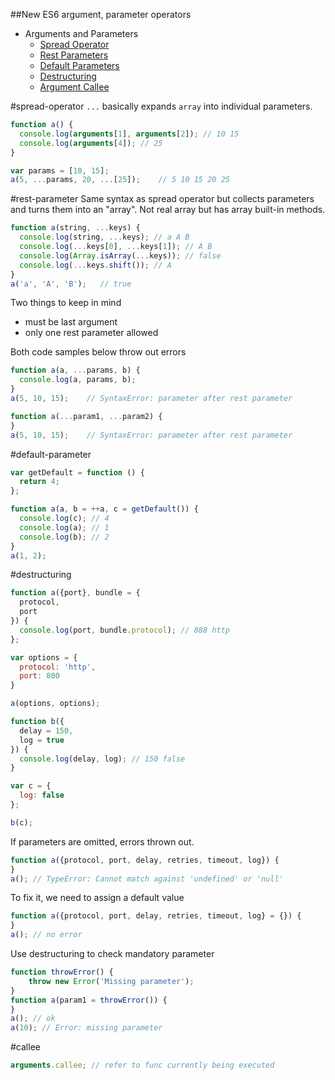 ##New ES6 argument, parameter operators

* Arguments and Parameters
  * [Spread Operator](#spread-operator)
  * [Rest Parameters](#rest-parameter)
  * [Default Parameters](#default-parameter)
  * [Destructuring](#destructuring)
  * [Argument Callee](#callee)

#spread-operator
`...` basically expands `array` into individual parameters.

```javascript
function a() {
  console.log(arguments[1], arguments[2]); // 10 15
  console.log(arguments[4]); // 25
}

var params = [10, 15];
a(5, ...params, 20, ...[25]);    // 5 10 15 20 25
```

#rest-parameter
Same syntax as spread operator but collects parameters and turns them into an "array". Not real array but has array built-in methods.
```javascript
function a(string, ...keys) {
  console.log(string, ...keys); // a A B
  console.log(...keys[0], ...keys[1]); // A B
  console.log(Array.isArray(...keys)); // false
  console.log(...keys.shift()); // A
}
a('a', 'A', 'B');   // true
```
Two things to keep in mind
* must be last argument
* only one rest parameter allowed

Both code samples below throw out errors
```javascript
function a(a, ...params, b) {
  console.log(a, params, b);
}
a(5, 10, 15);    // SyntaxError: parameter after rest parameter

function a(...param1, ...param2) {
}
a(5, 10, 15);    // SyntaxError: parameter after rest parameter
```

#default-parameter
```javascript
var getDefault = function () {
  return 4;
};

function a(a, b = ++a, c = getDefault()) {
  console.log(c); // 4
  console.log(a); // 1
  console.log(b); // 2
}
a(1, 2);
```

#destructuring
```javascript
function a({port}, bundle = {
  protocol,
  port
}) {
  console.log(port, bundle.protocol); // 888 http
};

var options = {
  protocol: 'http',
  port: 800
}

a(options, options);

function b({
  delay = 150,
  log = true
}) {
  console.log(delay, log); // 150 false
}

var c = {
  log: false
};

b(c);
```
If parameters are omitted, errors thrown out.
```javascript
function a({protocol, port, delay, retries, timeout, log}) {
}
a(); // TypeError: Cannot match against 'undefined' or 'null'
```
To fix it, we need to assign a default value
```javascript
function a({protocol, port, delay, retries, timeout, log} = {}) {
}
a(); // no error
```
Use destructuring to check mandatory parameter
```javascript
function throwError() {
    throw new Error('Missing parameter');
}
function a(param1 = throwError()) {
}
a(); // ok
a(10); // Error: missing parameter
```

#callee
```javascript
arguments.callee; // refer to func currently being executed
```



